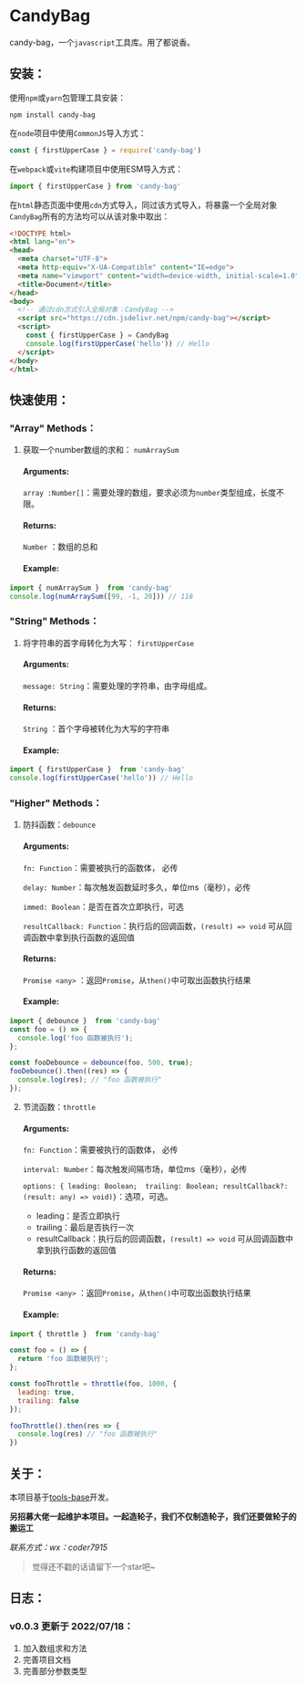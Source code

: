 # CandyBag

candy-bag，一个`javascript`工具库。用了都说香。

## 安装：

使用`npm`或`yarn`包管理工具安装：

``` shell
npm install candy-bag
```

在`node`项目中使用`CommonJS`导入方式：

``` js
const { firstUpperCase } = require('candy-bag')
```

在`webpack`或`vite`构建项目中使用ESM导入方式：

``` js
import { firstUpperCase } from 'candy-bag'
```

在`html`静态页面中使用`cdn`方式导入，同过该方式导入，将暴露一个全局对象`CandyBag`所有的方法均可以从该对象中取出：

``` html
<!DOCTYPE html>
<html lang="en">
<head>
  <meta charset="UTF-8">
  <meta http-equiv="X-UA-Compatible" content="IE=edge">
  <meta name="viewport" content="width=device-width, initial-scale=1.0">
  <title>Document</title>
</head>
<body>
  <!-- 通过cdn方式引入全局对象：CandyBag -->
  <script src="https://cdn.jsdelivr.net/npm/candy-bag"></script>
  <script>
    const { firstUpperCase } = CandyBag
    console.log(firstUpperCase('hello')) // Hello
  </script>
</body>
</html>
```



## 快速使用：

### "Array" Methods：

1. 获取一个number数组的求和： `numArraySum`

   #### Arguments:

   `array :Number[]`：需要处理的数组，要求必须为`number`类型组成，长度不限。

   

   #### Returns:

   `Number` ：数组的总和

   

   #### Example:

``` js
import { numArraySum }  from 'candy-bag'
console.log(numArraySum([99, -1, 20])) // 118
```



### "String"  Methods：

1. 将字符串的首字母转化为大写： `firstUpperCase`

   #### Arguments:

   `message: String`：需要处理的字符串，由字母组成。

   

   #### Returns:

   `String` ：首个字母被转化为大写的字符串

   

   #### Example:

``` js
import { firstUpperCase }  from 'candy-bag'
console.log(firstUpperCase('hello')) // Hello
```



### "Higher" Methods：

1. 防抖函数：`debounce`

   #### Arguments:

   `fn: Function`：需要被执行的函数体， 必传

   `delay: Number`：每次触发函数延时多久，单位ms（毫秒），必传

   `immed: Boolean`：是否在首次立即执行，可选

   `resultCallback: Function`：执行后的回调函数，`(result) => void` 可从回调函数中拿到执行函数的返回值

   

   #### Returns:

   `Promise <any>` ：返回`Promise`，从`then()`中可取出函数执行结果

   

   #### Example:

``` js
import { debounce }  from 'candy-bag'
const foo = () => {
  console.log('foo 函数被执行');
};

const fooDebounce = debounce(foo, 500, true);
fooDebounce().then((res) => {
  console.log(res); // "foo 函数被执行"
});
```



2. 节流函数：`throttle`

   #### Arguments:

   `fn: Function`：需要被执行的函数体， 必传

   `interval: Number`：每次触发间隔市场，单位ms（毫秒），必传

   `options: { leading: Boolean;  trailing: Boolean; resultCallback?: (result: any) => void)}`：选项，可选。

   - leading：是否立即执行 
   - trailing：最后是否执行一次
   - resultCallback：执行后的回调函数，`(result) => void` 可从回调函数中拿到执行函数的返回值

   

   #### Returns:

   `Promise <any>` ：返回`Promise`，从`then()`中可取出函数执行结果

   

   #### Example:

``` js
import { throttle }  from 'candy-bag'

const foo = () => {
  return 'foo 函数被执行';
};

const fooThrottle = throttle(foo, 1000, {
  leading: true,
  trailing: false
});

fooThrottle().then(res => {
  console.log(res) // "foo 函数被执行"
})
```



## 关于：

本项目基于[tools-base](https://github.com/loclink/tools-base)开发。

**另招募大佬一起维护本项目。一起造轮子，我们不仅制造轮子，我们还要做轮子的搬运工**

*联系方式：wx：coder7915*

> 觉得还不戳的话请留下一个star吧~

## 日志：

### v0.0.3 更新于 2022/07/18：

1. 加入数组求和方法
2. 完善项目文档
3. 完善部分参数类型

